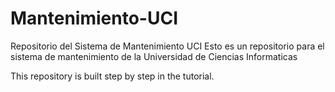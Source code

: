 # Mantenimiento-UCI
Repositorio del Sistema de Mantenimiento UCI
Esto es un repositorio para el sistema de mantenimiento 
de la Universidad de Ciencias Informaticas

This repository is built step by step in the tutorial. 